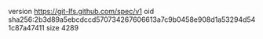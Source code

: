 version https://git-lfs.github.com/spec/v1
oid sha256:2b3d89a5ebcdccd570734267606613a7c9b0458e908d1a53294d541c87a47411
size 4289
